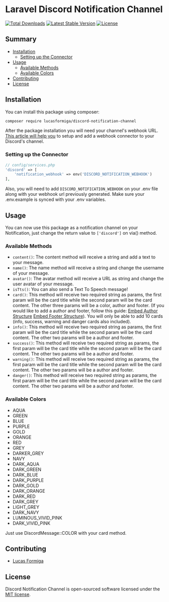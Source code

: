 # Laravel Discord Notification Channel

<a href="https://packagist.org/packages/lucasformiga/discord-notification-channel"><img src="https://poser.pugx.org/lucasformiga/discord-notification-channel/d/total.svg" alt="Total Downloads"></a>
<a href="https://packagist.org/packages/lucasformiga/discord-notification-channel"><img src="https://poser.pugx.org/lucasformiga/discord-notification-channel/v/stable.svg" alt="Latest Stable Version"></a>
<a href="https://packagist.org/packages/lucasformiga/discord-notification-channel"><img src="https://poser.pugx.org/lucasformiga/discord-notification-channel/license.svg" alt="License"></a>

## Summary
- [Installation](#installation)
	- [Setting up the Connector](#setting-up-the-connector)
- [Usage](#usage)
	- [Available Methods](#available-methods)
	- [Available Colors](#available-colors)
- [Contributing](#contributing)
- [License](#license)

## Installation
You can install this package using composer:
```bash
composer require lucasformiga/discord-notification-channel
```

After the package installation you will need your channel's webhook URL.
[This article will help you](https://support.discordapp.com/hc/pt-br/articles/228383668-Usando-Webhooks) to setup and add a webhook connector to your Discord's channel.

### Setting up the Connector

```php
// config/services.php
'discord' => [
    'notification_webhook' => env('DISCORD_NOTIFICATION_WEBHOOK')
],
```

Also, you will need to add ``DISCORD_NOTIFICATION_WEBHOOK`` on your .env file along with your webhook url previously generated. Make sure your .env.example is synced with your .env variables.

## Usage
You can now use this package as a notification channel on your Notification, just change the return value to ``['discord']`` on via() method.

### Available Methods
- ``content()``: The content method will receive a string and add a text to your message.
- ``name()``: The name method will receive a string and change the username of your message.
- ``avatar()``: The avatar method will receive a URL as string and change the user avatar of your message.
- ``isTts()``: You can also send a Text To Speech message!
- ``card()``: This method will receive two required string as params, the first param will be the card title while the second param will be the card content. The other three params will be a color, author and footer. (If you would like to add a author and footer, follow this guide: [Embed Author Structure](https://discordapp.com/developers/docs/resources/channel#embed-object-embed-author-structure) [Embed Footer Structure](https://discordapp.com/developers/docs/resources/channel#embed-object-embed-footer-structure)). You will only be able to add 10 cards (info, success, warning and danger cards also included).
- ``info()``: This method will receive two required string as params, the first param will be the card title while the second param will be the card content. The other two params will be a author and footer.
- ``success()``: This method will receive two required string as params, the first param will be the card title while the second param will be the card content. The other two params will be a author and footer.
- ``warning()``: This method will receive two required string as params, the first param will be the card title while the second param will be the card content. The other two params will be a author and footer.
- ``danger()``: This method will receive two required string as params, the first param will be the card title while the second param will be the card content. The other two params will be a author and footer.

### Available Colors
- AQUA
- GREEN
- BLUE
- PURPLE
- GOLD
- ORANGE
- RED
- GREY
- DARKER_GREY
- NAVY
- DARK_AQUA
- DARK_GREEN
- DARK_BLUE
- DARK_PURPLE
- DARK_GOLD
- DARK_ORANGE
- DARK_RED
- DARK_GREY
- LIGHT_GREY
- DARK_NAVY
- LUMINOUS_VIVID_PINK
- DARK_VIVID_PINK

Just use DiscordMessage::COLOR with your card method.

## Contributing

- [Lucas Formiga](https://github.com/lucasformiga)

## License

Discord Notification Channel is open-sourced software licensed under the [MIT license](LICENSE.md).

